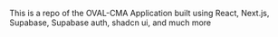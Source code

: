This is a repo of the OVAL-CMA Application built using React, Next.js, Supabase, Supabase auth, shadcn ui, and much more
